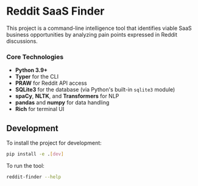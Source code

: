 # Reddit SaaS Finder

This project is a command-line intelligence tool that identifies viable SaaS business opportunities by analyzing pain points expressed in Reddit discussions.

### Core Technologies
- **Python 3.9+**
- **Typer** for the CLI
- **PRAW** for Reddit API access
- **SQLite3** for the database (via Python's built-in `sqlite3` module)
- **spaCy**, **NLTK**, and **Transformers** for NLP
- **pandas** and **numpy** for data handling
- **Rich** for terminal UI

## Development

To install the project for development:

```bash
pip install -e .[dev]
```

To run the tool:

```bash
reddit-finder --help
``` 